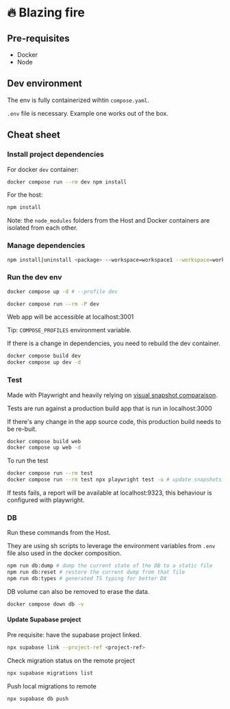 # :fire: Blazing fire

## Pre-requisites

- Docker
- Node

## Dev environment

The env is fully containerized wihtin `compose.yaml`.

`.env` file is necessary. Example one works out of the box.

## Cheat sheet

### Install project dependencies

For docker `dev` container:

```bash
docker compose run --rm dev npm install
```

For the host:

```bash
npm install
```

Note: the `node_modules` folders from the Host and Docker containers are isolated from each other.

### Manage dependencies

```bash
npm install|uninstall <package> --workspace=workspace1 --workspace=workspace2 -D
```

### Run the dev env

```bash
docker compose up -d # --profile dev
```

```bash
docker compose run --rm -P dev
```

Web app will be accessible at localhost:3001

Tip: `COMPOSE_PROFILES` environment variable.

If there is a change in dependencies, you need to rebuild the dev container.

```bash
docker compose build dev
docker compose up dev -d
```

### Test

Made with Playwright and heavily relying on [visual snapshot comparaison](https://playwright.dev/docs/test-snapshots).

Tests are run against a production build app that is run in localhost:3000

If there's any change in the app source code, this production build needs to be re-buit.

```bash
docker compose build web
docker compose up web -d
```

To run the test

```bash
docker compose run --rm test
docker compose run --rm test npx playwright test -u # update snapshots
```

If tests fails, a report will be available at localhost:9323, this behaviour is configured with playwright.

### DB

Run these commands from the Host.

They are using sh scripts to leverage the environment variables from `.env` file also used in the docker composition.

```bash
npm run db:dump # dump the current state of the DB to a static file
npm run db:reset # restore the current dump from that file
npm run db:types # generated TS typing for better DX
```

DB volume can also be removed to erase the data.

```bash
docker compose down db -v
```

#### Update Supabase project

Pre requisite: have the supabase project linked.

```bash
npx supabase link --project-ref <project-ref>
```

Check migration status on the remote project

```bash
npx supabase migrations list
```

Push local migrations to remote

```bash
npx supabase db push
```
